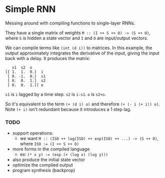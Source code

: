 # Simple RNN

Messing around with compiling functions to single-layer RNNs.

They have a single matrix of weights `M :: (I ++ S ++ O) -> (S ++ O)`, where `S` is hidden a state vector and `I` and `O` are input/output vectors.

We can compile terms like `(int (d i))` to matrices. In this example, the output approximately integrates the derivative of the input, giving the input back with a delay. It produces the matrix:

```
   s1  s2  o
[[ 1.  1.  0.]  i
 [ 0. -1.  0.]  s1
 [ 0.  0.  1.]  s2
 [ 0.  0.  1.]] o
```

`s1` is `i` lagged by a time step.
`s2` is `i-s1`.
`o`  is `s2+o`.

So it's equivalent to the term `(+ (d i) o)` and therefore `(+ (- i (+ i)) o)`. Note `(+ i)` isn't redundant because it introduces a 1 step lag.

### TODO

- support operations: 
    - we want `M :: (ISO ++ log(ISO) ++ exp(ISO) ++ ...) -> (S ++ O)`, where `ISO := (I ++ S ++ O)`
- more forms in the compiled language
    - ex: `(* x y) := (exp (+ (log x) (log y)))`
- also produce the initial state vector
- optimize the compiled output
- program synthesis (backprop)






